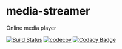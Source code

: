 # media-streamer
Online media player


[![Build Status](https://travis-ci.org/HerbMat/media-streamer.svg?branch=master)](https://travis-ci.org/HerbMat/media-streamer)
[![codecov](https://codecov.io/gh/HerbMat/media-streamer/branch/master/graph/badge.svg)](https://codecov.io/gh/HerbMat/media-streamer)
[![Codacy Badge](https://api.codacy.com/project/badge/Grade/feef8a90ba334963a47690d78a76111e)](https://www.codacy.com/app/matikz1110/media-streamer?utm_source=github.com&amp;utm_medium=referral&amp;utm_content=HerbMat/media-streamer&amp;utm_campaign=Badge_Grade)
